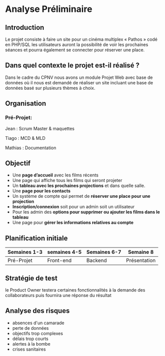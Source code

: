 Analyse Préliminaire
=========
Introduction
-----
Le projet consiste à faire un site pour un cinéma multiplex « Pathos » codé en PHP/SQL les utilisateurs auront la possibilité de voir les prochaines séances et pourra également se connecter pour réserver une place.

## Dans quel contexte le projet est-il réalisé ?

Dans le cadre du CPNV nous avons un module Projet Web avec base de données où il nous est demandé de réaliser un site incluant une base de données basé sur plusieurs thèmes à choix.

## Organisation

### Pré-Projet:

Jean : Scrum Master & maquettes

Tiago : MCD & MLD

Mathias : Documentation

Objectif
------

-	Une **page d’accueil** avec les films récents
-	Une page qui affiche tous les films qui seront projeter 
-	Un **tableau avec les prochaines projections** et dans quelle salle.
-	Une **page pour les contacts** 
-	Un système de compte qui permet de **réserver une place pour une projection** 
-	**Inscription/connexion** soit pour un admin soit un utilisateur
-	Pour les admin des **options pour supprimer ou ajouter les films dans le tableau**
-	Une page pour **gérer les informations relatives au compte**

## Planification initiale

| Semaines 1-3 | semaines 4-5 | Semaines 6-7 | Semaine 8    |
| ------------ | ------------ | ------------ | ------------ |
| Pré-Projet   | Front-end    | Backend      | Présentation |



Stratégie de test
----

le Product Owner testera certaines fonctionnalités à la demande des collaborateurs puis fournira une réponse du résultat

Analyse des risques
------

- absences d'un camarade
- perte de données
- objectifs trop complexes
- délais trop courts
- alertes à la bombe
- crises sanitaires

